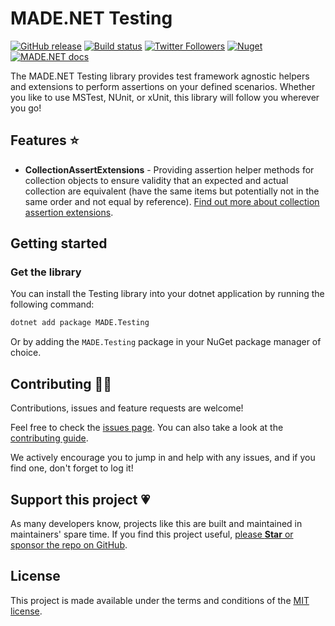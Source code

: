 # MADE.NET Testing

[![GitHub release](https://img.shields.io/github/release/MADE-Apps/MADE.NET.svg)](https://github.com/MADE-Apps/MADE.NET/releases)
[![Build status](https://github.com/MADE-Apps/MADE.NET/actions/workflows/ci.yml/badge.svg?branch=main)](https://github.com/MADE-Apps/MADE.NET/actions/workflows/ci.yml)
[![Twitter Followers](https://img.shields.io/twitter/follow/jamesmcroft?label=follow%20%40jamesmcroft&style=flat)](https://twitter.com/jamesmcroft)
[![Nuget](https://img.shields.io/nuget/v/MADE.Testing.svg)](https://www.nuget.org/packages/MADE.Testing)
[![MADE.NET docs](https://img.shields.io/badge/docs-MADE.NET-blue.svg)](https://made-apps.github.io/MADE.NET/)

The MADE.NET Testing library provides test framework agnostic helpers and extensions to perform assertions on your defined scenarios. Whether you like to use MSTest, NUnit, or xUnit, this library will follow you wherever you go!

## Features ⭐

- **CollectionAssertExtensions** - Providing assertion helper methods for collection objects to ensure validity that an expected and actual collection are equivalent (have the same items but potentially not in the same order and not equal by reference). [Find out more about collection assertion extensions](https://made-apps.github.io/MADE.NET/api/MADE.Testing.CollectionAssertExtensions.html).

## Getting started

### Get the library

You can install the Testing library into your dotnet application by running the following command:

```bash
dotnet add package MADE.Testing
```

Or by adding the `MADE.Testing` package in your NuGet package manager of choice.

## Contributing 🤝🏻

Contributions, issues and feature requests are welcome!

Feel free to check the [issues page](https://github.com/MADE-Apps/MADE.NET/issues). You can also take a look at the [contributing guide](https://github.com/MADE-Apps/MADE.NET/blob/main/CONTRIBUTING.md).

We actively encourage you to jump in and help with any issues, and if you find one, don't forget to log it!

## Support this project 💗

As many developers know, projects like this are built and maintained in maintainers' spare time. If you find this project useful, [please **Star** or sponsor the repo on GitHub](https://github.com/MADE-Apps/MADE.NET).

## License

This project is made available under the terms and conditions of the [MIT license](LICENSE).

